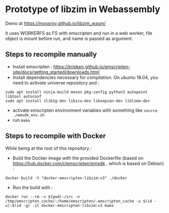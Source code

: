 # Prototype of libzim in Webassembly

Demo at https://mossroy.github.io/libzim_wasm/

It uses WORKERFS as FS with emscripten and run in a web worker, file object is mount before run, and name is passed as argument.

## Steps to recompile manually
- Install emscripten : https://kripken.github.io/emscripten-site/docs/getting_started/downloads.html
- Install dependencies necessary for compilation. On ubuntu 18.04, you need to activate universe repository and :
```
sudo apt install ninja-build meson pkg-config python3 autopoint libtool autoconf
sudo apt install zlib1g-dev libicu-dev libxapian-dev liblzma-dev
```
- activate emscripten environment variables with something like `source ./emsdk_env.sh`
- run `make`

## Steps to recompile with Docker
While being at the root of this repository :
 - Build the Docker image with the provided Dockerfile (based on https://hub.docker.com/r/emscripten/emsdk , which is based on Debian) :
```
docker build -t "docker-emscripten-libzim:v3" ./docker
```
 - Run the build with :
```
docker run --rm -v $(pwd):/src -v /tmp/emscripten_cache/:/home/emscripten/.emscripten_cache -u $(id -u):$(id -g) -it docker-emscripten-libzim:v3 make
```
